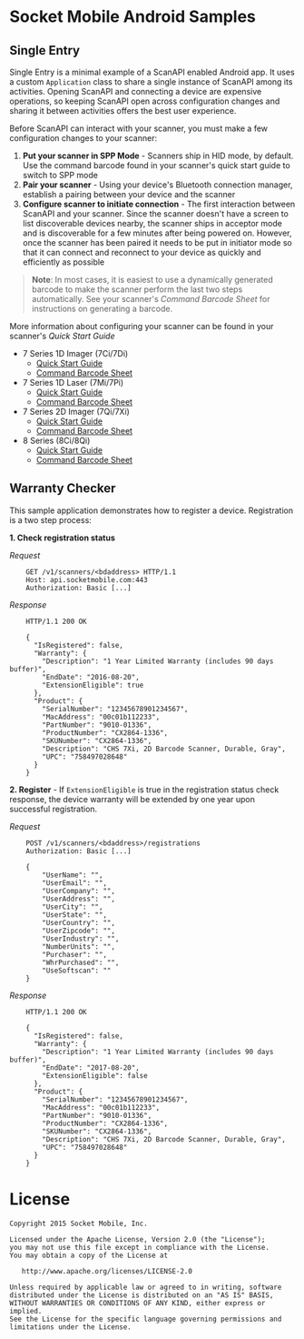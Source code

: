 # Socket Mobile Android Samples

## Single Entry

Single Entry is a minimal example of a ScanAPI enabled Android app. It uses a
custom `Application` class to share a single instance of ScanAPI among its
activities. Opening ScanAPI and connecting a device are expensive operations,
so keeping ScanAPI open across configuration changes and sharing it between
activities offers the best user experience.

Before ScanAPI can interact with your scanner, you must make a few configuration
changes to your scanner:

1. **Put your scanner in SPP Mode** - Scanners ship in HID mode, by default. Use
the command barcode found in your scanner's quick start guide to switch to SPP
mode
2. **Pair your scanner** - Using your device's Bluetooth connection manager, 
establish a pairing between your device and the scanner 
3. **Configure scanner to initiate connection** - The first interaction between
ScanAPI and your scanner. Since the scanner doesn't have a screen to list
discoverable devices nearby, the scanner ships in acceptor mode and is
discoverable for a few minutes after being powered on. However, once the scanner
has been paired it needs to be put in initiator mode so that it can connect and
reconnect to your device as quickly and efficiently as possible

> **Note**: In most cases, it is easiest to use a dynamically generated barcode
> to make the scanner perform the last two steps automatically. See your
> scanner's *Command Barcode Sheet* for instructions on generating a barcode.

More information about configuring your scanner can be found in your scanner's
*Quick Start Guide*

* 7 Series 1D Imager (7Ci/7Di)
    * [Quick Start Guide](http://www.socketmobile.com/docs/default-source/series-7/chs-1d-imager-quick-start-guide.pdf?sfvrsn=6)
    * [Command Barcode Sheet](http://www.socketmobile.com/docs/default-source/series-7/chs-1d-imager-command-barcodes-sheet.pdf?sfvrsn=10)
* 7 Series 1D Laser (7Mi/7Pi)
    * [Quick Start Guide](http://www.socketmobile.com/docs/default-source/series-7/chs-1d-laser-quick-start-guide.pdf?sfvrsn=2)
    * [Command Barcode Sheet](http://www.socketmobile.com/docs/default-source/default-document-library/\(1d\)-laser-command-barcode-sheet.pdf?sfvrsn=0)
* 7 Series 2D Imager (7Qi/7Xi)
    * [Quick Start Guide](http://www.socketmobile.com/docs/default-source/series-7/chs-2d-quick-start-guide.pdf?sfvrsn=6)
    * [Command Barcode Sheet](http://www.socketmobile.com/docs/default-source/series-7/command-barcode-sheet-2d.pdf?sfvrsn=4)
* 8 Series (8Ci/8Qi)
    * [Quick Start Guide](http://www.socketmobile.com/docs/default-source/series-8-brochures/quick-start-guide-series-8.pdf?sfvrsn=0)
    * [Command Barcode Sheet](http://www.socketmobile.com/docs/default-source/series-7/chs-1d-imager-command-barcodes-sheet.pdf?sfvrsn=10)

## Warranty Checker

This sample application demonstrates how to register a device. Registration is a
two step process:

**1. Check registration status**

*Request*

        GET /v1/scanners/<bdaddress> HTTP/1.1
        Host: api.socketmobile.com:443
        Authorization: Basic [...]

*Response*

        HTTP/1.1 200 OK

        {
          "IsRegistered": false,
          "Warranty": {
            "Description": "1 Year Limited Warranty (includes 90 days buffer)",
            "EndDate": "2016-08-20",
            "ExtensionEligible": true
          },
          "Product": {
            "SerialNumber": "12345678901234567",
            "MacAddress": "00c01b112233",
            "PartNumber": "9010-01336",
            "ProductNumber": "CX2864-1336",
            "SKUNumber": "CX2864-1336",
            "Description": "CHS 7Xi, 2D Barcode Scanner, Durable, Gray",
            "UPC": "758497028648"
          }
        }

**2. Register** - If `ExtensionEligible` is true in the registration status check response, the device warranty will be extended by one year upon successful registration.

*Request*

        POST /v1/scanners/<bdaddress>/registrations
        Authorization: Basic [...]

        {
            "UserName": "",
            "UserEmail": "",
            "UserCompany": "",
            "UserAddress": "",
            "UserCity": "",
            "UserState": "",
            "UserCountry": "",
            "UserZipcode": "",
            "UserIndustry": "",
            "NumberUnits": "",
            "Purchaser": "",
            "WhrPurchased": "",
            "UseSoftscan": ""
        }

*Response*

        HTTP/1.1 200 OK

        {
          "IsRegistered": false,
          "Warranty": {
            "Description": "1 Year Limited Warranty (includes 90 days buffer)",
            "EndDate": "2017-08-20",
            "ExtensionEligible": false
          },
          "Product": {
            "SerialNumber": "12345678901234567",
            "MacAddress": "00c01b112233",
            "PartNumber": "9010-01336",
            "ProductNumber": "CX2864-1336",
            "SKUNumber": "CX2864-1336",
            "Description": "CHS 7Xi, 2D Barcode Scanner, Durable, Gray",
            "UPC": "758497028648"
          }
        }

# License

    Copyright 2015 Socket Mobile, Inc.

    Licensed under the Apache License, Version 2.0 (the "License");
    you may not use this file except in compliance with the License.
    You may obtain a copy of the License at

       http://www.apache.org/licenses/LICENSE-2.0

    Unless required by applicable law or agreed to in writing, software
    distributed under the License is distributed on an "AS IS" BASIS,
    WITHOUT WARRANTIES OR CONDITIONS OF ANY KIND, either express or implied.
    See the License for the specific language governing permissions and
    limitations under the License.
